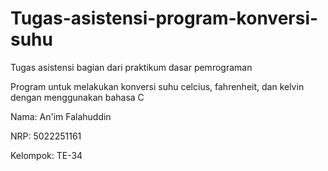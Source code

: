# Tugas-asistensi-program-konversi-suhu

Tugas asistensi bagian dari praktikum dasar pemrograman

Program untuk melakukan konversi suhu celcius, fahrenheit, dan kelvin dengan menggunakan bahasa C

Nama: An'im Falahuddin

NRP: 5022251161

Kelompok: TE-34

